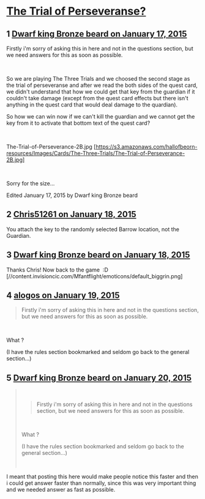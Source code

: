 # [The Trial of Perseveranse?](https://community.fantasyflightgames.com/topic/132256-the-trial-of-perseveranse/)

## 1 [Dwarf king Bronze beard on January 17, 2015](https://community.fantasyflightgames.com/topic/132256-the-trial-of-perseveranse/?do=findComment&comment=1410680)

Firstly i'm sorry of asking this in here and not in the questions section, but we need answers for this as soon as possible.

 

So we are playing The Three Trials and we choosed the second stage as the trial of perseveranse and after we read the both sides of the quest card, we didn't understand that how we could get that key from the guardian if it couldn't take damage (except from the quest card effects but there isn't anything in the quest card that would deal damage to the quardian).

So how we can win now if we can't kill the guardian and we cannot get the key from it to activate that bottom text of the quest card?

 

The-Trial-of-Perseverance-2B.jpg [https://s3.amazonaws.com/hallofbeorn-resources/Images/Cards/The-Three-Trials/The-Trial-of-Perseverance-2B.jpg]

 

Sorry for the size...

Edited January 17, 2015 by Dwarf king Bronze beard

## 2 [Chris51261 on January 18, 2015](https://community.fantasyflightgames.com/topic/132256-the-trial-of-perseveranse/?do=findComment&comment=1410879)

You attach the key to the randomly selected Barrow location, not the Guardian.

## 3 [Dwarf king Bronze beard on January 18, 2015](https://community.fantasyflightgames.com/topic/132256-the-trial-of-perseveranse/?do=findComment&comment=1411187)

Thanks Chris! Now back to the game  :D [//content.invisioncic.com/Mfantflight/emoticons/default_biggrin.png]

## 4 [alogos on January 19, 2015](https://community.fantasyflightgames.com/topic/132256-the-trial-of-perseveranse/?do=findComment&comment=1412311)

> Firstly i'm sorry of asking this in here and not in the questions section, but we need answers for this as soon as possible.

 

What ?

(I have the rules section bookmarked and seldom go back to the general section...)

## 5 [Dwarf king Bronze beard on January 20, 2015](https://community.fantasyflightgames.com/topic/132256-the-trial-of-perseveranse/?do=findComment&comment=1413889)

>  
> 
> > Firstly i'm sorry of asking this in here and not in the questions section, but we need answers for this as soon as possible.
> 
>  
> 
> What ?
> 
> (I have the rules section bookmarked and seldom go back to the general section...)
> 
>  

I meant that posting this here would make people notice this faster and then i could get answer faster than normally, since this was very important thing and we needed answer as fast as possible.

